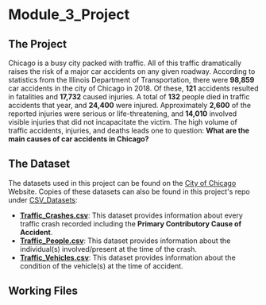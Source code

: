 # Module_3_Project
## The Project
Chicago is a busy city packed with traffic. All of this traffic dramatically raises the risk of a major car accidents on any given roadway. According to statistics from the Illinois Department of Transportation, there were **98,859** car accidents in the city of Chicago in 2018. Of these, **121** accidents resulted in fatalities and **17,732** caused injuries. A total of **132** people died in traffic accidents that year, and **24,400** were injured. Approximately **2,600** of the reported injuries were serious or life-threatening, and **14,010** involved visible injuries that did not incapacitate the victim. The high volume of traffic accidents, injuries, and deaths leads one to question: **What are the main causes of car accidents in Chicago?** 

## The Dataset
The datasets used in this project can be found on the [City of Chicago](https://data.cityofchicago.org/Transportation/Traffic-Crashes-Crashes/85ca-t3if) Website. Copies of these datasets can also be found in this project's repo under [CSV_Datasets](/CSV_Datasets):
* [**Traffic_Crashes.csv**](/Traffic_Crashes.csv): This dataset provides information about every traffic crash recorded including the **Primary Contributory Cause of Accident**.
* [**Traffic_People.csv**](/Traffic_People.csv): This dataset provides information about the individual(s) involved/present at the time of the crash.
* [**Traffic_Vehicles.csv**](/Traffic_Vehicle.csv): This dataset provides information about the condition of the vehicle(s) at the time of accident.

## Working Files
